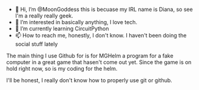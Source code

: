 - 👋 Hi, I’m @MoonGoddess this is becuase my IRL name is Diana, so see I'm a really really geek.
- 👀 I’m interested in basically anything, I love tech.
- 🌱 I’m currently learning CircuitPython
- 📫 How to reach me, honestly, I don't know.   I haven't been doing the social stuff lately 

The main thing I use Github for is for MGHelm a program for a fake computer in a great game that hasen't come out yet.   Since the game is on hold right now, so is my coding for the helm.

I'll be honest, I really don't know how to properly use git or github.

<!---
MoonGoddess/MoonGoddess is a ✨ special ✨ repository because its `README.md` (this file) appears on your GitHub profile.
You can click the Preview link to take a look at your changes.
--->
